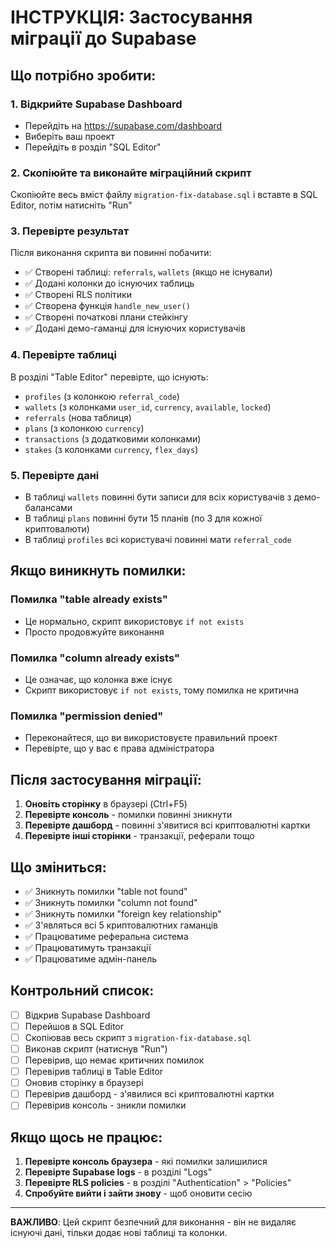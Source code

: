 # ІНСТРУКЦІЯ: Застосування міграції до Supabase

## Що потрібно зробити:

### 1. Відкрийте Supabase Dashboard
- Перейдіть на https://supabase.com/dashboard
- Виберіть ваш проект
- Перейдіть в розділ "SQL Editor"

### 2. Скопіюйте та виконайте міграційний скрипт
Скопіюйте весь вміст файлу `migration-fix-database.sql` і вставте в SQL Editor, потім натисніть "Run"

### 3. Перевірте результат
Після виконання скрипта ви повинні побачити:
- ✅ Створені таблиці: `referrals`, `wallets` (якщо не існували)
- ✅ Додані колонки до існуючих таблиць
- ✅ Створені RLS політики
- ✅ Створена функція `handle_new_user()`
- ✅ Створені початкові плани стейкінгу
- ✅ Додані демо-гаманці для існуючих користувачів

### 4. Перевірте таблиці
В розділі "Table Editor" перевірте, що існують:
- `profiles` (з колонкою `referral_code`)
- `wallets` (з колонками `user_id`, `currency`, `available`, `locked`)
- `referrals` (нова таблиця)
- `plans` (з колонкою `currency`)
- `transactions` (з додатковими колонками)
- `stakes` (з колонками `currency`, `flex_days`)

### 5. Перевірте дані
- В таблиці `wallets` повинні бути записи для всіх користувачів з демо-балансами
- В таблиці `plans` повинні бути 15 планів (по 3 для кожної криптовалюти)
- В таблиці `profiles` всі користувачі повинні мати `referral_code`

## Якщо виникнуть помилки:

### Помилка "table already exists"
- Це нормально, скрипт використовує `if not exists`
- Просто продовжуйте виконання

### Помилка "column already exists"
- Це означає, що колонка вже існує
- Скрипт використовує `if not exists`, тому помилка не критична

### Помилка "permission denied"
- Переконайтеся, що ви використовуєте правильний проект
- Перевірте, що у вас є права адміністратора

## Після застосування міграції:

1. **Оновіть сторінку** в браузері (Ctrl+F5)
2. **Перевірте консоль** - помилки повинні зникнути
3. **Перевірте дашборд** - повинні з'явитися всі криптовалютні картки
4. **Перевірте інші сторінки** - транзакції, реферали тощо

## Що зміниться:

- ✅ Зникнуть помилки "table not found"
- ✅ Зникнуть помилки "column not found"  
- ✅ Зникнуть помилки "foreign key relationship"
- ✅ З'являться всі 5 криптовалютних гаманців
- ✅ Працюватиме реферальна система
- ✅ Працюватимуть транзакції
- ✅ Працюватиме адмін-панель

## Контрольний список:

- [ ] Відкрив Supabase Dashboard
- [ ] Перейшов в SQL Editor
- [ ] Скопіював весь скрипт з `migration-fix-database.sql`
- [ ] Виконав скрипт (натиснув "Run")
- [ ] Перевірив, що немає критичних помилок
- [ ] Перевірив таблиці в Table Editor
- [ ] Оновив сторінку в браузері
- [ ] Перевірив дашборд - з'явилися всі криптовалютні картки
- [ ] Перевірив консоль - зникли помилки

## Якщо щось не працює:

1. **Перевірте консоль браузера** - які помилки залишилися
2. **Перевірте Supabase logs** - в розділі "Logs"
3. **Перевірте RLS policies** - в розділі "Authentication" > "Policies"
4. **Спробуйте вийти і зайти знову** - щоб оновити сесію

---

**ВАЖЛИВО**: Цей скрипт безпечний для виконання - він не видаляє існуючі дані, тільки додає нові таблиці та колонки.
